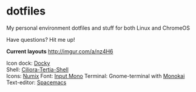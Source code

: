 # dotfiles
<p>My personal environment dotfiles and stuff for both Linux and ChromeOS</br><p>Have questions? Hit me up!

<b>Current layouts</b>
<url>http://imgur.com/a/nz4H6</url>

Icon dock: <a href="https://launchpad.net/docky">Docky</a></br>
Shell: <a href="https://github.com/zagortenay333/ciliora-tertia-shell">Ciliora-Tertia-Shell</a></br>
Icons: <a href="https://numixproject.org/">Numix</a>
Font: <a href="http://input.fontbureau.com/download/">Input Mono</a>
Terminal: Gnome-terminal with <a href="https://github.com/derrickdominic/gnome-terminal-colors-monokai">Monokai</a>
Text-editor: <a href="https://github.com/syl20bnr/spacemacs">Spacemacs</a>
